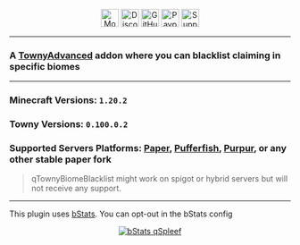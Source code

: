 <p align="center"><a href="https://modrinth.com/plugin/qtownybiomeblacklist"><img alt="Modrinth Download Link" src="https://img.shields.io/badge/Download-00AF5C?logo=modrinth&logoColor=white&style=for-the-badge" height="32"></a> <a href="https://www.quartzdev.gg/discord"><img alt="Discord Invite" src="https://img.shields.io/badge/Discord-5865F2?logo=discord&logoColor=white&style=for-the-badge" height="32"></a> <a href="https://github.com/QarthoO/qTownyBiomeBlacklist"><img alt="GitHub Source Code" src="https://img.shields.io/badge/Source-181717?logo=github&logoColor=white&style=for-the-badge" height="32"></a> <a href="https://paypal.me/qartho/"><img alt="Paypal Donation Link" src="https://img.shields.io/badge/Donate-00457C?logo=paypal&logoColor=white&style=for-the-badge" height="32"></a> <a href="https://modrinth.com/plugin/qTownyBiomeBlacklist/versions"><img alt="Supported Versions: 1.20.2" src="https://img.shields.io/badge/1.20.2-blue?style=for-the-badge&label=Minecraft Versions" height="32"></a></p>

---
### A [TownyAdvanced](https://github.com/TownyAdvanced/Towny) addon where you can blacklist claiming in specific biomes
---
### Minecraft Versions: ``1.20.2``

### Towny Versions: ``0.100.0.2``

### Supported Servers Platforms: [Paper](https://papermc.io), [Pufferfish](https://pufferfish.host/downloads), [Purpur](https://purpurmc.org), or any other __stable__ paper fork
> qTownyBiomeBlacklist might work on spigot or hybrid servers but will not receive any support.
---

This plugin uses [bStats](https://bstats.org/). You can opt-out in the bStats config
<p align="center">
<a href="https://bstats.org/plugin/bukkit/qTownyBiomeBlacklist/"><img alt="bStats qSpleef" src="https://bstats.org/signatures/bukkit/qTownyBiomeBlacklist.svg"></a></p>
